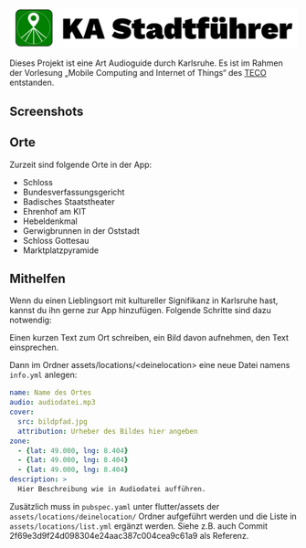 ![KA Stadtführer](./contrib/banner.svg)


Dieses Projekt ist eine Art Audioguide durch Karlsruhe. Es ist im Rahmen der Vorlesung „Mobile Computing and Internet of Things“ des [TECO](https://www.teco.edu/) entstanden.

## Screenshots



## Orte
Zurzeit sind folgende Orte in der App:

* Schloss
* Bundesverfassungsgericht
* Badisches Staatstheater
* Ehrenhof am KIT
* Hebeldenkmal
* Gerwigbrunnen in der Oststadt
* Schloss Gottesau
* Marktplatzpyramide

## Mithelfen
Wenn du einen Lieblingsort mit kultureller Signifikanz in Karlsruhe hast, kannst du ihn gerne zur App hinzufügen. Folgende Schritte sind dazu notwendig:

Einen kurzen Text zum Ort schreiben, ein Bild davon aufnehmen, den Text einsprechen.

Dann im Ordner assets/locations/\<deinelocation\> eine neue Datei namens `info.yml` anlegen:

```yaml
name: Name des Ortes
audio: audiodatei.mp3
cover:
  src: bildpfad.jpg
  attribution: Urheber des Bildes hier angeben
zone: 
  - {lat: 49.000, lng: 8.404}
  - {lat: 49.000, lng: 8.404}
  - {lat: 49.000, lng: 8.404}
description: >
  Hier Beschreibung wie in Audiodatei aufführen.


```

Zusätzlich muss in `pubspec.yaml` unter flutter/assets der `assets/locations/deinelocation/` Ordner aufgeführt werden und die Liste in `assets/locations/list.yml` ergänzt werden. Siehe z.B. auch Commit 2f69e3d9f24d098304e24aac387c004cea9c61a9 als Referenz.